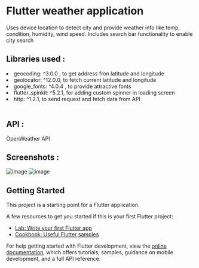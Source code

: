 # Flutter weather application

Uses device location to detect city and provide weather info like temp, condition, humidity, wind speed.
Includes search bar functionality to enable city search

<h2>Libraries used :</h2>
<li>geocoding: ^3.0.0 , to get address fron latitude and longitude</li>
<li>geolocator: ^12.0.0, to fetch current latitude and longitude</li>
<li>google_fonts: ^4.0.4 , to provide attractive fonts </li>
<li>flutter_spinkit: ^5.2.1, for adding custom spinner in loading screen</li>
<li>http: ^1.2.1, to send request and fetch data from API</li>
  
  
</br>
  

<h2>API : </h2>OpenWeather API

<h2>Screenshots :</h2> 

![image](https://github.com/Baibhav008/Flutter_weather/assets/119806719/3deac3a2-5a06-4c14-b08a-d3e7daf23a4c)
![image](https://github.com/Baibhav008/Flutter_weather/assets/119806719/35c5d064-cf95-40ab-a495-b9d6c57fc111)



## Getting Started

This project is a starting point for a Flutter application.

A few resources to get you started if this is your first Flutter project:

- [Lab: Write your first Flutter app](https://docs.flutter.dev/get-started/codelab)
- [Cookbook: Useful Flutter samples](https://docs.flutter.dev/cookbook)

For help getting started with Flutter development, view the
[online documentation](https://docs.flutter.dev/), which offers tutorials,
samples, guidance on mobile development, and a full API reference.
